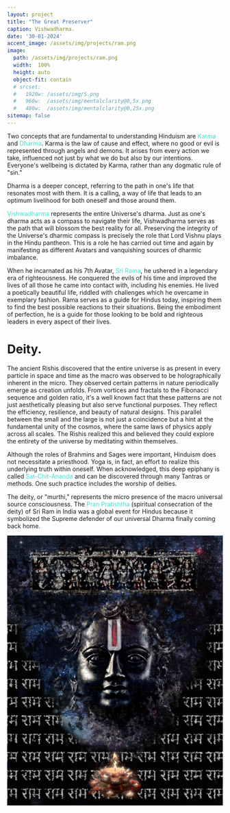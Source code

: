 ```yaml
---
layout: project
title: "The Great Preserver"
caption: Vishwadharma.
date: '30-01-2024'
accent_image: /assets/img/projects/ram.png   
image: 
  path: /assets/img/projects/ram.png
  width:  100%
  height: auto
  object-fit: contain
  # srcset: 
  #   1920w: /assets/img/S.png
  #   960w:  /assets/img/mentalclarity@0,5x.png
  #   480w:  /assets/img/mentalclarity@0,25x.png
sitemap: false
---
```

Two concepts that are fundamental to understanding Hinduism are <span style="color:turquoise">Karma</span> and <span style="color:turquoise">Dharma</span>. Karma is the law of cause and effect, where no good or evil is represented through angels and demons. It arises from every action we take, influenced not just by what we do but also by our intentions. Everyone's wellbeing is dictated by Karma, rather than any dogmatic rule of "sin."

Dharma is a deeper concept, referring to the path in one's life that resonates most with them. It is a calling, a way of life that leads to an optimum livelihood for both oneself and those around them.

<span style="color:turquoise">Vishwadharma</span> represents the entire Universe's dharma. Just as one's dharma acts as a compass to navigate their life, Vishwadharma serves as the path that will blossom the best reality for all. Preserving the integrity of the Universe's dharmic compass is precisely the role that Lord Vishnu plays in the Hindu pantheon. This is a role he has carried out time and again by manifesting as different Avatars and vanquishing sources of dharmic imbalance.

When he incarnated as his 7th Avatar, <span style="color:turquoise">Sri Rama</span>, he ushered in a legendary era of righteousness. He conquered the evils of his time and improved the lives of all those he came into contact with, including his enemies. He lived a poetically beautiful life, riddled with challenges which he overcame in exemplary fashion. Rama serves as a guide for Hindus today, inspiring them to find the best possible reactions to their situations. Being the embodiment of perfection, he is a guide for those looking to be bold and righteous leaders in every aspect of their lives.

<h1> Deity. </h1>

The ancient Rishis discovered that the entire universe is as present in every particle in space and time as the macro was observed to be holographically inherent in the micro. They observed certain patterns in nature periodically emerge as creation unfolds. From vortices and fractals to the Fibonacci sequence and golden ratio, it's a well known fact that these patterns are not just aesthetically pleasing but also serve functional purposes. They reflect the efficiency, resilience, and beauty of natural designs. This parallel between the small and the large is not just a coincidence but a hint at the fundamental unity of the cosmos, where the same laws of physics apply across all scales. The Rishis realized this and believed they could explore the entirety of the universe by meditating within themselves. 

Although the roles of Brahmins and Sages were important, Hinduism does not necessitate a priesthood. Yoga is, in fact, an effort to realize this underlying truth within oneself. When acknowledged, this deep epiphany is called <span style="color:turquoise">Sat-Chit-Ananda</span> and can be discovered through many Tantras or methods. One such practice includes the worship of deities.

The deity, or "murthi," represents the micro presence of the macro universal source consciousness. The <span style="color:turquoise">Pran Pratishtha</span> (spiritual consecration of the deity) of Sri Ram in India was a global event for Hindus because it symbolized the Supreme defender of our universal Dharma finally coming back home.



![alt text](/assets/img/projects/ram.png)